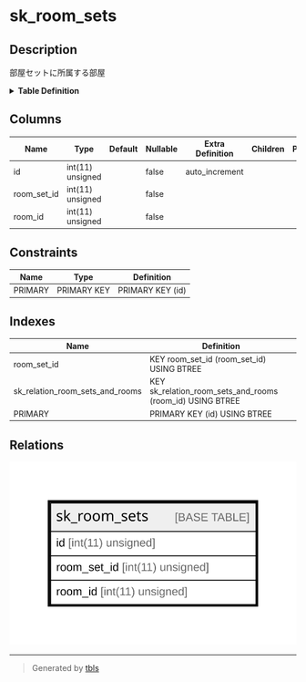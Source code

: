 # sk_room_sets

## Description

部屋セットに所属する部屋

<details>
<summary><strong>Table Definition</strong></summary>

```sql
CREATE TABLE `sk_room_sets` (
  `id` int(11) unsigned NOT NULL AUTO_INCREMENT,
  `room_set_id` int(11) unsigned NOT NULL,
  `room_id` int(11) unsigned NOT NULL,
  PRIMARY KEY (`id`),
  KEY `sk_relation_room_sets_and_rooms` (`room_id`),
  KEY `room_set_id` (`room_set_id`)
) ENGINE=InnoDB AUTO_INCREMENT=[Redacted by tbls] DEFAULT CHARSET=utf8 COMMENT='部屋セットに所属する部屋'
```

</details>

## Columns

| Name | Type | Default | Nullable | Extra Definition | Children | Parents | Comment |
| ---- | ---- | ------- | -------- | ---------------- | -------- | ------- | ------- |
| id | int(11) unsigned |  | false | auto_increment |  |  |  |
| room_set_id | int(11) unsigned |  | false |  |  |  |  |
| room_id | int(11) unsigned |  | false |  |  |  |  |

## Constraints

| Name | Type | Definition |
| ---- | ---- | ---------- |
| PRIMARY | PRIMARY KEY | PRIMARY KEY (id) |

## Indexes

| Name | Definition |
| ---- | ---------- |
| room_set_id | KEY room_set_id (room_set_id) USING BTREE |
| sk_relation_room_sets_and_rooms | KEY sk_relation_room_sets_and_rooms (room_id) USING BTREE |
| PRIMARY | PRIMARY KEY (id) USING BTREE |

## Relations

![er](sk_room_sets.svg)

---

> Generated by [tbls](https://github.com/k1LoW/tbls)
